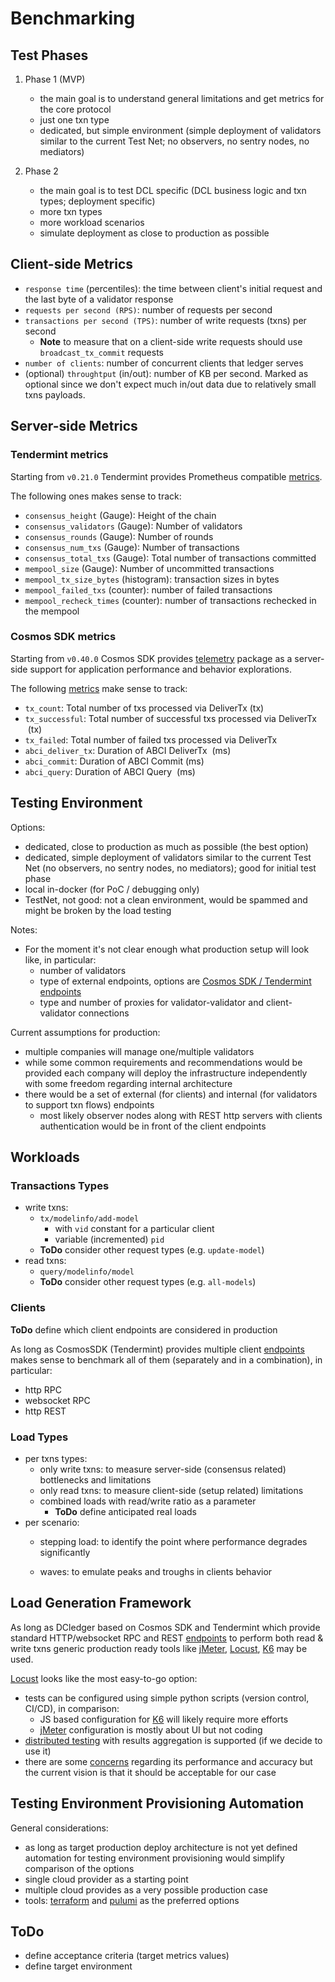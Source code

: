 # Benchmarking

## Test Phases

1. Phase 1 (MVP)
   - the main goal is to understand general limitations and get metrics for the core protocol 
   - just one txn type 
   - dedicated, but simple environment (simple deployment of validators similar to the current Test Net; no observers, no sentry nodes, no mediators)

2. Phase 2
   - the main goal is to test DCL specific (DCL business logic and txn types; deployment specific)  
   - more txn types  
   - more workload scenarios 
   - simulate deployment as close to production as possible


## Client-side Metrics

*   `response time` (percentiles): the time between client's initial request and the last byte of a validator response
*   `requests per second (RPS)`: number of requests per second
*   `transactions per second (TPS)`: number of write requests (txns) per second
    *   **Note** to measure that on a client-side write requests should use `broadcast_tx_commit` requests
*   `number of clients`: number of concurrent clients that ledger serves
*   (optional) `throughtput` (in/out): number of KB per second. Marked as optional since we don't expect much in/out data due to relatively small txns payloads.

## Server-side Metrics

### Tendermint metrics

Starting from `v0.21.0` Tendermint provides Prometheus compatible [metrics](https://docs.tendermint.com/v0.34/nodes/metrics.html#metrics).

The following ones makes sense to track:

*   `consensus_height` (Gauge): Height of the chain
*   `consensus_validators` (Gauge): Number of validators
*   `consensus_rounds` (Gauge): Number of rounds
*   `consensus_num_txs` (Gauge): Number of transactions
*   `consensus_total_txs` (Gauge): Total number of transactions committed
*   `mempool_size` (Gauge): Number of uncommitted transactions
*   `mempool_tx_size_bytes` (histogram): transaction sizes in bytes
*   `mempool_failed_txs` (counter): number of failed transactions
*   `mempool_recheck_times` (counter): number of transactions rechecked in the mempool

### Cosmos SDK metrics

Starting from `v0.40.0` Cosmos SDK provides [telemetry](https://docs.cosmos.network/master/core/telemetry.html) package as a server-side support for application performance and behavior explorations.

The following [metrics](https://docs.cosmos.network/master/core/telemetry.html#supported-metrics) make sense to track:

*   `tx_count`: Total number of txs processed via DeliverTx (tx)
*   `tx_successful`: Total number of successful txs processed via DeliverTx  (tx)
*   `tx_failed`: Total number of failed txs processed via DeliverTx
*   `abci_deliver_tx`: Duration of ABCI DeliverTx  (ms)
*   `abci_commit`: Duration of ABCI Commit (ms)
*   `abci_query`: Duration of ABCI Query  (ms)

## Testing Environment

Options:

* dedicated, close to production as much as possible (the best option)
* dedicated, simple deployment of validators similar to the current Test Net (no observers, no sentry nodes, no mediators);
  good for initial test phase 
* local in-docker (for PoC / debugging only)
* TestNet, not good: not a clean environment, would be spammed and might be broken by the load testing

Notes:

*   For the moment it's not clear enough what production setup will look like, in particular:
    *   number of validators
    *   type of external endpoints, options are [Cosmos SDK / Tendermint endpoints](https://docs.cosmos.network/master/core/grpc_rest.html)
    *   type and number of proxies for validator-validator and client-validator connections

Current assumptions for production:

*   multiple companies will manage one/multiple validators
*   while some common requirements and recommendations would be provided each company will deploy the infrastructure independently with some freedom regarding internal architecture
*   there would be a set of external (for clients) and internal (for validators to support txn flows) endpoints
    *   most likely observer nodes along with REST http servers with clients authentication would be in front of the client endpoints

## Workloads

### Transactions Types

*   write txns:
    *   `tx/modelinfo/add-model`
        *   with `vid` constant for a particular client
        *   variable (incremented) `pid`
    *   **ToDo** consider other request types (e.g. `update-model`)
*   read txns:
    *   `query/modelinfo/model`
    *   **ToDo** consider other request types (e.g. `all-models`)

### Clients

**ToDo** define which client endpoints are considered in production

As long as CosmosSDK (Tendermint) provides multiple client [endpoints](https://docs.cosmos.network/master/core/grpc_rest.html) makes sense to benchmark all of them (separately and in a combination), in particular:

*   http RPC
*   websocket RPC
*   http REST

### Load Types

*   per txns types:
    *   only write txns: to measure server-side (consensus related) bottlenecks and limitations
    *   only read txns: to measure client-side (setup related) limitations
    *   combined loads with read/write ratio as a parameter
        *   **ToDo** define anticipated real loads
*   per scenario:
    *   stepping load: to identify the point where performance degrades significantly

    *   waves: to emulate peaks and troughs in clients behavior

## Load Generation Framework

As long as DCledger based on Cosmos SDK and Tendermint which provide standard HTTP/websocket RPC and REST  [endpoints](https://docs.cosmos.network/master/core/grpc_rest.html) to perform both read & write txns generic production ready tools like [jMeter](https://jmeter.apache.org/), [Locust](https://locust.io/), [K6](https://k6.io/) may be used.

[Locust](https://locust.io/) looks like the most easy-to-go option:

*   tests can be configured using simple python scripts (version control, CI/CD), in comparison:
    *   JS based configuration for [K6](https://k6.io/) will likely require more efforts
    *   [jMeter](https://jmeter.apache.org/) configuration is mostly about UI but not coding
*   [distributed testing](http://docs.locust.io/en/stable/running-distributed.html) with results aggregation is supported (if we decide to use it)
*   there are some [concerns](https://k6.io/blog/comparing-best-open-source-load-testing-tools/) regarding its performance and accuracy but the current vision is that it should be acceptable for our case

## Testing Environment Provisioning Automation

General considerations:

*   as long as target production deploy architecture is not yet defined automation for testing environment provisioning would simplify comparison of the options
*   single cloud provider as a starting point
*   multiple cloud provides as a very possible production case
*   tools: [terraform](https://www.terraform.io/) and [pulumi](https://www.pulumi.com/) as the preferred options

## ToDo

*   define acceptance criteria (target metrics values)
*   define target environment
